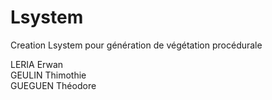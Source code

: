 # Lsystem
Creation Lsystem pour génération de végétation procédurale

LERIA Erwan  
GEULIN Thimothie  
GUEGUEN Théodore  
